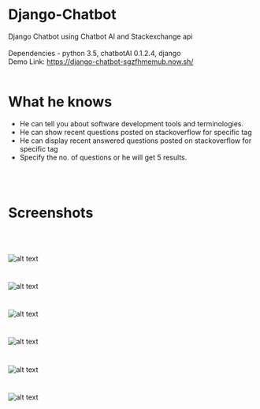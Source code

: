 # Django-Chatbot
Django Chatbot using Chatbot AI and Stackexchange api
<br/>
<br/>
Dependencies - python 3.5, chatbotAI 0.1.2.4, django
<br/>
Demo Link: https://django-chatbot-sgzfhmemub.now.sh/
<br/>
<br/>
# What he knows
- He can tell you about software development tools and terminologies.
- He can show recent questions posted on stackoverflow for specific tag
- He can display recent answered questions posted on stackoverflow for specific tag
- Specify the no. of questions or he will get 5 results.
<br/>
<br/>

# Screenshots
<br/>

<br/>

![alt text](https://github.com/srijannnd/Django-Chatbot/blob/master/screenshots/1.png)<br/>
#

![alt text](https://github.com/srijannnd/Django-Chatbot/blob/master/screenshots/2.png)<br/>
#

![alt text](https://github.com/srijannnd/Django-Chatbot/blob/master/screenshots/3.png)<br/>
#

![alt text](https://github.com/srijannnd/Django-Chatbot/blob/master/screenshots/4.png)<br/>
#

![alt text](https://github.com/srijannnd/Django-Chatbot/blob/master/screenshots/5.png)<br/>
#

![alt text](https://github.com/srijannnd/Django-Chatbot/blob/master/screenshots/6.png)<br/>
